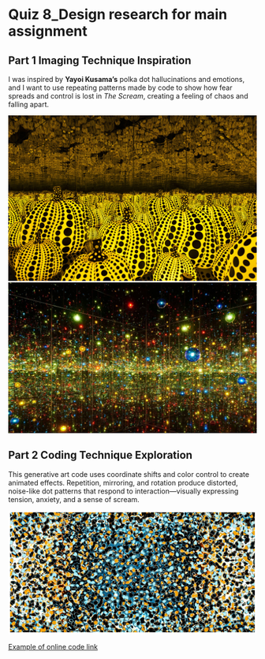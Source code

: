 # Quiz 8_Design research for main assignment
## Part 1 Imaging Technique Inspiration
I was inspired by **Yayoi Kusama’s** polka dot hallucinations and emotions, and I want to use repeating patterns made by code to show how fear spreads and control is lost in *The Scream*, creating a feeling of chaos and falling apart.

![An image of Yayoi Kusama’s polka dot](readmeImages/dot1.jpg)
![An image of Yayoi Kusama's Infinity Mirror Rooms](readmeImages/dot2.png)

## Part 2 Coding Technique Exploration
This generative art code uses coordinate shifts and color control to create animated effects. Repetition, mirroring, and rotation produce distorted, noise-like dot patterns that respond to interaction—visually expressing tension, anxiety, and a sense of scream.

![An image of _Toxic Secret_ by Zaron Chen](readmeImages/code.png)

[Example of online code link](https://openprocessing.org/sketch/1909817)